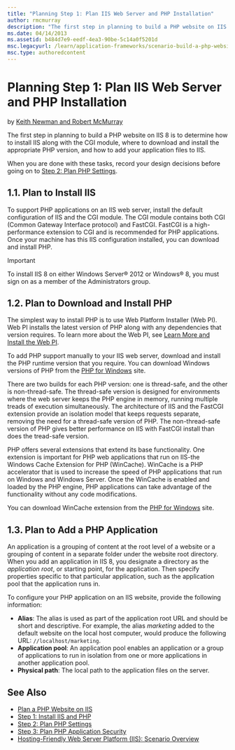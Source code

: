 ```yaml
---
title: "Planning Step 1: Plan IIS Web Server and PHP Installation"
author: rmcmurray
description: "The first step in planning to build a PHP website on IIS 8 is to determine how to install IIS along with the CGI module, where to download and install the ap..."
ms.date: 04/14/2013
ms.assetid: b484d7e9-eedf-4ea3-90be-5c14a0f5201d
msc.legacyurl: /learn/application-frameworks/scenario-build-a-php-website-on-iis/planning-step-1-plan-iis-web-server-and-php-installation
msc.type: authoredcontent
---
```

Planning Step 1: Plan IIS Web Server and PHP Installation
====================
by [Keith Newman and Robert McMurray](https://github.com/rmcmurray)

The first step in planning to build a PHP website on IIS 8 is to determine how to install IIS along with the CGI module, where to download and install the appropriate PHP version, and how to add your application files to IIS.

When you are done with these tasks, record your design decisions before going on to [Step 2: Plan PHP Settings](planning-step-2-plan-php-settings.md).

<a id="11"></a>
## 1.1. Plan to Install IIS

To support PHP applications on an IIS web server, install the default configuration of IIS and the CGI module. The CGI module contains both CGI (Common Gateway Interface protocol) and FastCGI. FastCGI is a high-performance extension to CGI and is recommended for PHP applications. Once your machine has this IIS configuration installed, you can download and install PHP.

> [!IMPORTANT]
> To install IIS 8 on either Windows Server® 2012 or Windows® 8, you must sign on as a member of the Administrators group.

<a id="12"></a>
## 1.2. Plan to Download and Install PHP

The simplest way to install PHP is to use Web Platform Installer (Web PI). Web PI installs the latest version of PHP along with any dependencies that version requires. To learn more about the Web PI, see [Learn More and Install the Web PI](https://go.microsoft.com/fwlink/?LinkID=145510).

To add PHP support manually to your IIS web server, download and install the PHP runtime version that you require. You can download Windows versions of PHP from the [PHP for Windows](http://windows.php.net/) site.

There are two builds for each PHP version: one is thread-safe, and the other is non-thread-safe. The thread-safe version is designed for environments where the web server keeps the PHP engine in memory, running multiple treads of execution simultaneously. The architecture of IIS and the FastCGI extension provide an isolation model that keeps requests separate, removing the need for a thread-safe version of PHP. The non-thread-safe version of PHP gives better performance on IIS with FastCGI install than does the tread-safe version.

PHP offers several extensions that extend its base functionality. One extension is important for PHP web applications that run on IIS-the Windows Cache Extension for PHP (WinCache). WinCache is a PHP accelerator that is used to increase the speed of PHP applications that run on Windows and Windows Server. Once the WinCache is enabled and loaded by the PHP engine, PHP applications can take advantage of the functionality without any code modifications.

You can download WinCache extension from the [PHP for Windows](https://sourceforge.net/projects/wincache/) site.

<a id="13"></a>
## 1.3. Plan to Add a PHP Application

An application is a grouping of content at the root level of a website or a grouping of content in a separate folder under the website root directory. When you add an application in IIS 8, you designate a directory as the *application root*, or starting point, for the application. Then specify properties specific to that particular application, such as the application pool that the application runs in.

To configure your PHP application on an IIS website, provide the following information:

- **Alias**: The alias is used as part of the application root URL and should be short and descriptive. For example, the alias *marketing* added to the default website on the local host computer, would produce the following URL: `//localhost/marketing`.
- **Application pool**: An application pool enables an application or a group of applications to run in isolation from one or more applications in another application pool.
- **Physical path**: The local path to the application files on the server.

## See Also

- [Plan a PHP Website on IIS](plan-a-php-website-on-iis.md)
- [Step 1: Install IIS and PHP](configuring-step-1-install-iis-and-php.md)
- [Step 2: Plan PHP Settings](planning-step-2-plan-php-settings.md)
- [Step 3: Plan PHP Application Security](planning-step-3-plan-php-application-security.md)
- [Hosting-Friendly Web Server Platform (IIS): Scenario Overview](../../get-started/introduction-to-iis/hosting-friendly-web-server-platform-iis-scenario-overview.md)
